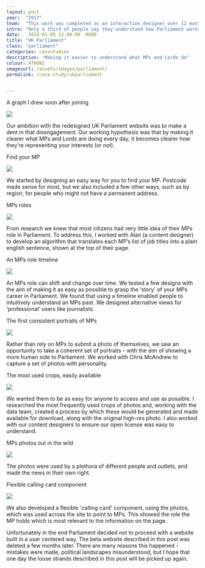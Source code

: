 ```yaml
---
layout: post
year:  "2017"
team:  "This work was completed as an interaction designer over 12 months, alongside other work, working closely with Marttiina Keituri Gilchrist and Alan Mayers."
intro: "Only a third of people say they understand how Parliament works, and even fewer say it does a good job representing their interests. Political disengagement is a broad, unwieldy problem. "
date:   2018-01-05 12:00:00 -0600
title: "UK Parliament"
class: "parliament"
categories: casestudies
description: "Making it easier to understand what MPs and Lords do"
colour: 4700B2
imagesurl: /assets/images/parliament/
permalink: /case-study/ukparliament


---
```



<div class="image-contain">
<p class="caption">A graph I drew soon after joining</p>
<div class="no-screen"><img src="{{page.imagesurl}}graph-sketch-small.jpg"></div>
</div>


Our ambition with the redesigned UK Parliament website was to make a dent in that disengagement. Our working hypothesis was that by making it clearer what MPs and Lords are doing every day, it becomes clearer how they’re representing your interests (or not).

<div class="image-contain">
<p class="caption">Find your MP</p>
<div class="screen"><img src="{{page.imagesurl}}Find-MP-prototype.png"></div>
</div>

We started by designing an easy way for you to find your MP. Postcode made sense for most, but we also included a few other ways, such as by region, for people who might not have a permanent address. 

<div class="image-contain">
<p class="caption">MPs roles</p>

<div class="no-screen"><img src="{{page.imagesurl}}roles-sentence.png"></div>
</div>


From research we knew that most citizens had very little idea of their MPs role in Parliament. To address this, I worked with Alan (a content designer) to develop an algorithm that translates each MP’s list of job titles into a plain english sentence, shown at the top of their page. 

<div class="image-contain">
<p class="caption">An MPs role timeline</p>
<div class="screen"><img src="{{page.imagesurl}}new-roles-page.png"></div>
</div>


An MPs role can shift and change over time. We tested a few designs with the aim of making it as easy as possible to grasp the ‘story’ of your MPs career in Parliament. We found that using a timeline enabled people to intuitively understand an MPs past. We designed alternative views for ‘professional’ users like journalists.



<div class="image-contain">
<p class="caption">The first consistent portraits of MPs</p>
<div class="no-screen"><img src="{{page.imagesurl}}Mpsportraits1.png"></div>
</div>

Rather than rely on MPs to submit a photo of themselves, we saw an opportunity to take a coherent set of portraits - with the aim of showing a more human side to Parliament. We worked with Chris McAndrew to capture a set of photos with personality.

<div class="image-contain">
<p class="caption">The most used crops, easily available</p>
<div class="screen"><img src="{{page.imagesurl}}cropped-downloads.png"></div>
</div>

We wanted them to be as easy for anyone to access and use as possible. I researched the most frequently used crops of photos and, working with the data team, created a process by which these would be generated and made available for download, along with the original high-res photo. I also worked with our content designers to ensure our open license was easy to understand. 

<div class="image-contain">
<p class="caption">MPs photos out in the wild</p>
<div class="no-screen"><img src="{{page.imagesurl}}MPs-photos-in-use.jpg"></div>
</div>

The photos were used by a plethora of different people and outlets, and made the news in their own right.


<div class="image-contain">
<p class="caption">Flexible calling card component</p>
<div class="screen"><img src="{{page.imagesurl}}calling-card-component.png"></div>
</div>

We also developed a flexible 'calling card' component, using the photos, which was used across the site to point to MPs. This showed the role the MP holds which is most relevant to the information on the page.

Unfortunately in the end Parliament decided not to proceed with a website built in a user centered way. The beta website described in this post was deleted a few months later. There are many reasons this happened - mistakes were made, political landscapes misunderstood, but I hope that one day the loose strands described in this post will be picked up again. 

